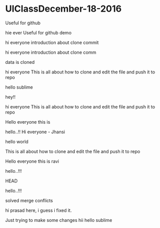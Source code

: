 # UIClassDecember-18-2016

Useful for github

hie ever
Useful for github demo




hi everyone
introduction about clone
commit






hi everyone
introduction about clone
comm


data is cloned


hi everyone
This is all about how to clone and edit the file and push it to repo

hello sublime



hey!!

hi everyone
This is all about how to clone and edit the file and push it to repo


Hello everyone this is 

hello..!!
Hi everyone - Jhansi



hello world


This is all about how to clone and edit the file and push it to repo


Hello everyone this is ravi




hello..!!!


HEAD


hello..!!!



solved merge conflicts

hi prasad here, i guess i fixed it.

Just trying to make some changes
hii 
hello sublime

